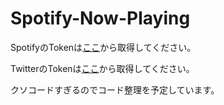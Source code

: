 # Spotify-Now-Playing
SpotifyのTokenは[ここ](https://developer.spotify.com/console/get-users-currently-playing-track/)から取得してください。 

TwitterのTokenは[ここ](https://developer.twitter.com/en.html)から取得してください。  

クソコードすぎるのでコード整理を予定しています。
